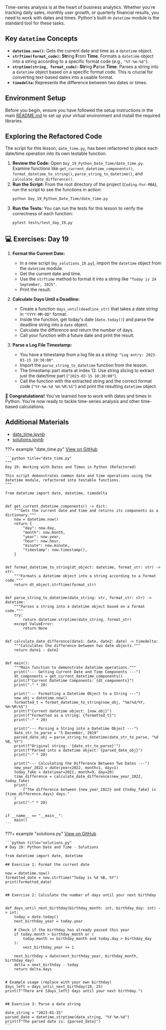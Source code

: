 Time-series analysis is at the heart of business analytics. Whether you're tracking daily sales, monthly user growth, or quarterly financial results, you need to work with dates and times. Python's built-in `datetime` module is the standard tool for these tasks.

## Key `datetime` Concepts

- **`datetime.now()`:** Gets the current date and time as a `datetime` object.
- **`strftime(format_code)`:** **Str**ing **F**rom **Time**. Formats a `datetime` object into a string according to a specific format code (e.g., `"%Y-%m-%d"`).
- **`strptime(string, format_code)`:** **Str**ing **P**arse **Time**. Parses a string into a `datetime` object based on a specific format code. This is crucial for converting text-based dates into a usable format.
- **`timedelta`:** Represents the difference between two dates or times.

## Environment Setup

Before you begin, ensure you have followed the setup instructions in the main [README.md](https://github.com/saint2706/Coding-For-MBA/blob/main/README.md) to set up your virtual environment and install the required libraries.

## Exploring the Refactored Code

The script for this lesson, `date_time.py`, has been refactored to place each date/time operation into its own testable function.

1. **Review the Code:** Open `Day_19_Python_Date_Time/date_time.py`. Examine functions like `get_current_datetime_components()`, `format_datetime_to_string()`, `parse_string_to_datetime()`, and `calculate_date_difference()`.
1. **Run the Script:** From the root directory of the project (`Coding-For-MBA`), run the script to see the functions in action:
   ```bash
   python Day_19_Python_Date_Time/date_time.py
   ```
1. **Run the Tests:** You can run the tests for this lesson to verify the correctness of each function:
   ```bash
   pytest tests/test_day_19.py
   ```

## 💻 Exercises: Day 19

1. **Format the Current Date:**

   - In a new script (`my_solutions_19.py`), import the `datetime` object from the `datetime` module.
   - Get the current date and time.
   - Use the `strftime` method to format it into a string like `"Today is 24 September, 2025"`.
   - Print the result.

1. **Calculate Days Until a Deadline:**

   - Create a function `days_until(deadline_str)` that takes a date string in `"YYYY-MM-DD"` format.
   - Inside the function, get today's date (`date.today()`) and parse the deadline string into a `date` object.
   - Calculate the difference and return the number of days.
   - Call your function with a future date and print the result.

1. **Parse a Log File Timestamp:**

   - You have a timestamp from a log file as a string: `"Log entry: 2023-03-15 10:30:00"`.
   - Import the `parse_string_to_datetime` function from the lesson.
   - The timestamp part starts at index 13. Use string slicing to extract just the date/time part (`"2023-03-15 10:30:00"`).
   - Call the function with the extracted string and the correct format code (`"%Y-%m-%d %H:%M:%S"`) and print the resulting `datetime` object.

🎉 **Congratulations!** You've learned how to work with dates and times in Python. You're now ready to tackle time-series analysis and other time-based calculations.

## Additional Materials

- [date_time.ipynb](https://github.com/saint2706/Coding-For-MBA/blob/main/Day_19_Python_Date_Time/date_time.ipynb)
- [solutions.ipynb](https://github.com/saint2706/Coding-For-MBA/blob/main/Day_19_Python_Date_Time/solutions.ipynb)

???+ example "date_time.py"
    [View on GitHub](https://github.com/saint2706/Coding-For-MBA/blob/main/Day_19_Python_Date_Time/date_time.py)

    ```python title="date_time.py"
    """
    Day 19: Working with Dates and Times in Python (Refactored)

    This script demonstrates common date and time operations using the
    datetime module, refactored into testable functions.
    """

    from datetime import date, datetime, timedelta


    def get_current_datetime_components() -> dict:
        """Gets the current date and time and returns its components as a dictionary."""
        now = datetime.now()
        return {
            "day": now.day,
            "month": now.month,
            "year": now.year,
            "hour": now.hour,
            "minute": now.minute,
            "timestamp": now.timestamp(),
        }


    def format_datetime_to_string(dt_object: datetime, format_str: str) -> str:
        """Formats a datetime object into a string according to a format code."""
        return dt_object.strftime(format_str)


    def parse_string_to_datetime(date_string: str, format_str: str) -> datetime:
        """Parses a string into a datetime object based on a format code."""
        try:
            return datetime.strptime(date_string, format_str)
        except ValueError:
            return None


    def calculate_date_difference(date1: date, date2: date) -> timedelta:
        """Calculates the difference between two date objects."""
        return date1 - date2


    def main():
        """Main function to demonstrate datetime operations."""
        print("--- Getting Current Date and Time Components ---")
        dt_components = get_current_datetime_components()
        print(f"Current Datetime Components: {dt_components}")
        print("-" * 20)

        print("--- Formatting a Datetime Object to a String ---")
        now_obj = datetime.now()
        formatted_t = format_datetime_to_string(now_obj, "%m/%d/%Y, %H:%M:%S")
        print(f"Current datetime object: {now_obj}")
        print(f"Formatted as a string: {formatted_t}")
        print("-" * 20)

        print("--- Parsing a String into a Datetime Object ---")
        date_str_to_parse = "5 December, 2019"
        parsed_date_obj = parse_string_to_datetime(date_str_to_parse, "%d %B, %Y")
        print(f"Original string: '{date_str_to_parse}'")
        print(f"Parsed into a datetime object: {parsed_date_obj}")
        print("-" * 20)

        print("--- Calculating the Difference Between Two Dates ---")
        new_year_2022 = date(year=2022, month=1, day=1)
        today_fake = date(year=2021, month=9, day=20)
        time_difference = calculate_date_difference(new_year_2022, today_fake)
        print(
            f"The difference between {new_year_2022} and {today_fake} is {time_difference.days} days."
        )
        print("-" * 20)


    if __name__ == "__main__":
        main()
    ```

???+ example "solutions.py"
    [View on GitHub](https://github.com/saint2706/Coding-For-MBA/blob/main/Day_19_Python_Date_Time/solutions.py)

    ```python title="solutions.py"
    # Day 19: Python Date and Time - Solutions

    from datetime import date, datetime

    ## Exercise 1: Format the current date

    now = datetime.now()
    formatted_date = now.strftime("Today is %d %B, %Y")
    print(formatted_date)


    ## Exercise 2: Calculate the number of days until your next birthday


    def days_until_next_birthday(birthday_month: int, birthday_day: int) -> int:
        today = date.today()
        next_birthday_year = today.year

        # Check if the birthday has already passed this year
        if today.month > birthday_month or (
            today.month == birthday_month and today.day > birthday_day
        ):
            next_birthday_year += 1

        next_birthday = date(next_birthday_year, birthday_month, birthday_day)
        delta = next_birthday - today
        return delta.days


    # Example usage (replace with your own birthday)
    days_left = days_until_next_birthday(10, 25)
    print(f"There are {days_left} days until your next birthday.")


    ## Exercise 3: Parse a date string

    date_string = "2023-01-15"
    parsed_date = datetime.strptime(date_string, "%Y-%m-%d")
    print(f"The parsed date is: {parsed_date}")
    ```
